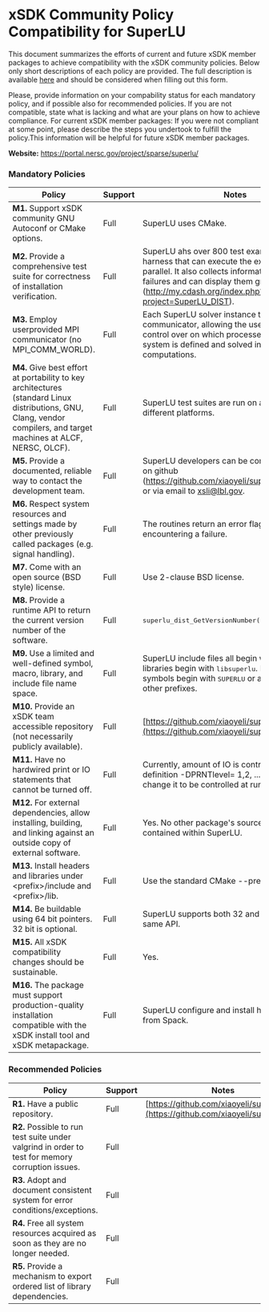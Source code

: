 # xSDK Community Policy Compatibility for SuperLU

This document summarizes the efforts of current and future xSDK member packages to achieve compatibility with the xSDK community policies. Below only short descriptions of each policy are provided. The full description is available [here](https://docs.google.com/document/d/1DCx2Duijb0COESCuxwEEK1j0BPe2cTIJ-AjtJxt3290/edit#heading=h.2hp5zbf0n3o3)
and should be considered when filling out this form.

Please, provide information on your compability status for each mandatory policy, and if possible also for recommended policies.
If you are not compatible, state what is lacking and what are your plans on how to achieve compliance.
For current xSDK member packages: If you were not compliant at some point, please describe the steps you undertook to fulfill the policy.This information will be helpful for future xSDK member packages.

**Website:**  https://portal.nersc.gov/project/sparse/superlu/

### Mandatory Policies

| Policy                 |Support| Notes                   |
|------------------------|-------|-------------------------|
|**M1.** Support xSDK community GNU Autoconf or CMake options. |Full| SuperLU uses CMake. |
|**M2.** Provide a comprehensive test suite for correctness of installation verification. |Full| SuperLU ahs over 800 test examples and a test harness that can execute the examples in parallel. It also collects information on the failures and can display them graphically (http://my.cdash.org/index.php?project=SuperLU_DIST). |
|**M3.** Employ userprovided MPI communicator (no MPI_COMM_WORLD). |Full| Each SuperLU solver instance takes a MPI communicator, allowing the user complete control over on which processes the linear system is defined and solved in the parallel computations. |
|**M4.** Give best effort at portability to key architectures (standard Linux distributions, GNU, Clang, vendor compilers, and target machines at ALCF, NERSC, OLCF). |Full| SuperLU test suites are run on a number of different platforms.|
|**M5.** Provide a documented, reliable way to contact the development team. |Full| SuperLU developers can be contacted via issues on github (https://github.com/xiaoyeli/superlu_dist/issues/) or via email to xsli@lbl.gov.|
|**M6.** Respect system resources and settings made by other previously called packages (e.g. signal handling). |Full| The routines return an error flag when encountering a failure.|
|**M7.** Come with an open source (BSD style) license. |Full| Use 2-clause BSD license. |
|**M8.** Provide a runtime API to return the current version number of the software. |Full| <tt>superlu_dist_GetVersionNumber()</tt> |
|**M9.** Use a limited and well-defined symbol, macro, library, and include file name space. |Full| SuperLU include files all begin with <tt>superlu_</tt>. The libraries begin with <tt>libsuperlu</tt>. Macros and symbols begin with <tt>SUPERLU</tt> or a small set of other prefixes. |
|**M10.** Provide an xSDK team accessible repository (not necessarily publicly available). |Full| [https://github.com/xiaoyeli/superlu_dist](https://github.com/xiaoyeli/superlu_dist) |
|**M11.** Have no hardwired print or IO statements that cannot be turned off. |Full|Currently, amount of IO is controlled by CPP definition -DPRNTlevel= 1,2, ....  In the future, will change it to be controlled at runtime. |
|**M12.** For external dependencies, allow installing, building, and linking against an outside copy of external software. |Full| Yes. No other package's source code is contained within SuperLU.|
|**M13.** Install headers and libraries under \<prefix\>/include and \<prefix\>/lib. |Full| Use the standard CMake --prefix path. |
|**M14.** Be buildable using 64 bit pointers. 32 bit is optional. |Full| SuperLU supports both 32 and 64 bit under same API. |
|**M15.** All xSDK compatibility changes should be sustainable. |Full| Yes.  |
|**M16.** The package must support production-quality installation compatible with the xSDK install tool and xSDK metapackage. |Full| SuperLU configure and install has full support from Spack. |

### Recommended Policies

| Policy                 |Support| Notes                   |
|------------------------|-------|-------------------------|
|**R1.** Have a public repository. |Full| [https://github.com/xiaoyeli/superlu_dist](https://github.com/xiaoyeli/superlu_dist) |
|**R2.** Possible to run test suite under valgrind in order to test for memory corruption issues. |Full|  |
|**R3.** Adopt and document consistent system for error conditions/exceptions. |Full|  |
|**R4.** Free all system resources acquired as soon as they are no longer needed. |Full|  |
|**R5.** Provide a mechanism to export ordered list of library dependencies. |Full| |

